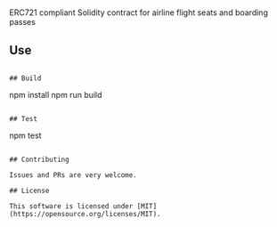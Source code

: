 # 
ERC721 compliant Solidity contract for airline flight seats and boarding passes

## Use


```

## Build

```
npm install
npm run build
```

## Test

```
npm test
```

## Contributing

Issues and PRs are very welcome. 

## License

This software is licensed under [MIT](https://opensource.org/licenses/MIT).
